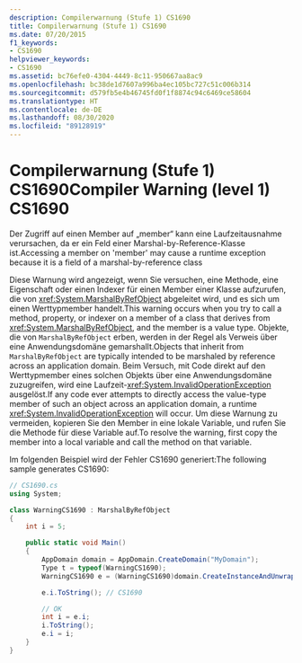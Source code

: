 ```yaml
---
description: Compilerwarnung (Stufe 1) CS1690
title: Compilerwarnung (Stufe 1) CS1690
ms.date: 07/20/2015
f1_keywords:
- CS1690
helpviewer_keywords:
- CS1690
ms.assetid: bc76efe0-4304-4449-8c11-950667aa8ac9
ms.openlocfilehash: bc38de1d7607a996ba4ec105bc727c51c006b314
ms.sourcegitcommit: d579fb5e4b46745fd0f1f8874c94c6469ce58604
ms.translationtype: HT
ms.contentlocale: de-DE
ms.lasthandoff: 08/30/2020
ms.locfileid: "89128919"
---
```

# <a name="compiler-warning-level-1-cs1690"></a><span data-ttu-id="ef17c-103">Compilerwarnung (Stufe 1) CS1690</span><span class="sxs-lookup"><span data-stu-id="ef17c-103">Compiler Warning (level 1) CS1690</span></span>
<span data-ttu-id="ef17c-104">Der Zugriff auf einen Member auf „member“ kann eine Laufzeitausnahme verursachen, da er ein Feld einer Marshal-by-Reference-Klasse ist.</span><span class="sxs-lookup"><span data-stu-id="ef17c-104">Accessing a member on 'member' may cause a runtime exception because it is a field of a marshal-by-reference class</span></span>  
  
 <span data-ttu-id="ef17c-105">Diese Warnung wird angezeigt, wenn Sie versuchen, eine Methode, eine Eigenschaft oder einen Indexer für einen Member einer Klasse aufzurufen, die von <xref:System.MarshalByRefObject> abgeleitet wird, und es sich um einen Werttypmember handelt.</span><span class="sxs-lookup"><span data-stu-id="ef17c-105">This warning occurs when you try to call a method, property, or indexer on a member of a class that derives from <xref:System.MarshalByRefObject>, and the member is a value type.</span></span> <span data-ttu-id="ef17c-106">Objekte, die von `MarshalByRefObject` erben, werden in der Regel als Verweis über eine Anwendungsdomäne gemarshallt.</span><span class="sxs-lookup"><span data-stu-id="ef17c-106">Objects that inherit from `MarshalByRefObject` are typically intended to be marshaled by reference across an application domain.</span></span> <span data-ttu-id="ef17c-107">Beim Versuch, mit Code direkt auf den Werttypmember eines solchen Objekts über eine Anwendungsdomäne zuzugreifen, wird eine Laufzeit-<xref:System.InvalidOperationException> ausgelöst.</span><span class="sxs-lookup"><span data-stu-id="ef17c-107">If any code ever attempts to directly access the value-type member of such an object across an application domain, a runtime <xref:System.InvalidOperationException> will occur.</span></span> <span data-ttu-id="ef17c-108">Um diese Warnung zu vermeiden, kopieren Sie den Member in eine lokale Variable, und rufen Sie die Methode für diese Variable auf.</span><span class="sxs-lookup"><span data-stu-id="ef17c-108">To resolve the warning, first copy the member into a local variable and call the method on that variable.</span></span>
  
 <span data-ttu-id="ef17c-109">Im folgenden Beispiel wird der Fehler CS1690 generiert:</span><span class="sxs-lookup"><span data-stu-id="ef17c-109">The following sample generates CS1690:</span></span>  
  
```csharp  
// CS1690.cs  
using System;

class WarningCS1690 : MarshalByRefObject
{
    int i = 5;

    public static void Main()
    {
        AppDomain domain = AppDomain.CreateDomain("MyDomain");
        Type t = typeof(WarningCS1690);
        WarningCS1690 e = (WarningCS1690)domain.CreateInstanceAndUnwrap(t.Assembly.FullName,t.FullName);

        e.i.ToString(); // CS1690

        // OK  
        int i = e.i;
        i.ToString();
        e.i = i;
    }
}
```
